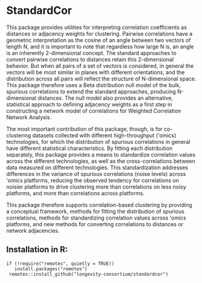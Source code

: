 # StandardCor
This package provides utilities for interpreting correlation coefficients as distances or adjacency weights for clustering.
Pairwise correlations have a geometric interpretation as the cosine of an angle between two vectors of length N, and it is
important to note that regardless how large N is, an angle is an inherently 2-dimensional concept.  The standard approaches
to convert pairwise correlations to distances retain this 2-dimensional behavior.  But when all pairs of a set of vectors is
considered, in general the vectors will be most similar in planes with different orientations, and the distribution across
all pairs will reflect the structure of N-dimensional space. This package therefore uses a Beta distribution null model
of the bulk, spurious correlations to extend the standard approaches, producing N-dimensional distances. The null model
also provides an alternative, statistical approach to defining adjacency weights as a first step in constructing a network model
of correlations for Weighted Correlation Network Analysis.

The most important contribution of this package, though, is for co-clustering datasets collected with different high-throughput ('omics)
technologies, for which the distribution of spurious correlations in general have different statistical characteristics. By fitting
each distribution separately, this package provides a means to standardize correlation values across the different technologies,
as well as the cross-correlations between data measured on different technologies. This standardization addresses differences in
the variance of spurious correlations (noise levels) across 'omics platforms, reducing the observed tendency for correlations on
noisier platforms to drive clustering more than correlations on less noisy platforms, and more than correlations across platforms.

This package therefore supports correlation-based clustering by providing a conceptual framework, methods for fitting the
distribution of spurious correlations, methods for standardizing correlation values across 'omics platforms, and new methods for converting
correlations to distances or network adjacencies.

## Installation in R:
```
if (!require("remotes", quietly = TRUE))
   install.packages("remotes")
 remotes::install_github("longevity-consortium/standardcor")
```


